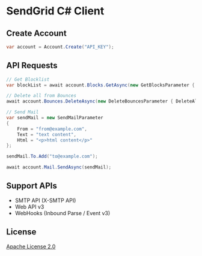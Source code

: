 SendGrid C# Client
=============

## Create Account

```c#
var account = Account.Create("API_KEY");
```


## API Requests

```csharp
// Get Blocklist
var blockList = await account.Blocks.GetAsync(new GetBlocksParameter { Limit = 10 });

// Delete all from Bounces
await account.Bounces.DeleteAsync(new DeleteBouncesParameter { DeleteAll = true });

// Send Mail
var sendMail = new SendMailParameter
{
    From = "from@example.com",
    Text = "text content",
    Html = "<p>html content</p>"
};

sendMail.To.Add("to@example.com");

await account.Mail.SendAsync(sendMail);
```

## Support APIs

- SMTP API (X-SMTP API)
- Web API v3
- WebHooks (Inbound Parse / Event v3)

## License

[Apache License 2.0](https://github.com/shibayan/sendgrid/blob/master/LICENSE)